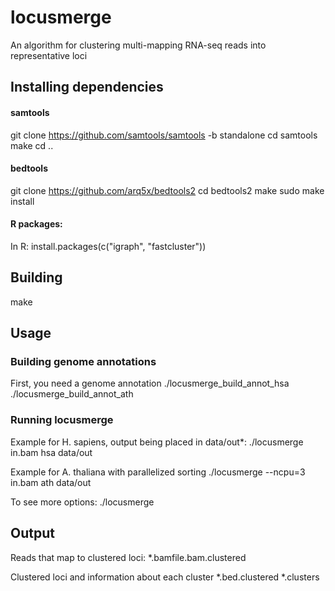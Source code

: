 locusmerge
==========

An algorithm for clustering multi-mapping RNA-seq reads into representative loci

## Installing dependencies
#### samtools
git clone https://github.com/samtools/samtools -b standalone
cd samtools
make
cd ..

#### bedtools
git clone https://github.com/arq5x/bedtools2
cd bedtools2
make 
sudo make install

#### R packages:
In R:
install.packages(c("igraph", "fastcluster"))


## Building

make

## Usage
### Building genome annotations
First, you need a genome annotation
./locusmerge_build_annot_hsa
./locusmerge_build_annot_ath

### Running locusmerge
Example for H. sapiens, output being placed in data/out*:
./locusmerge in.bam hsa data/out

Example for A. thaliana with parallelized sorting
./locusmerge --ncpu=3 in.bam ath data/out

To see more options:
./locusmerge

## Output

Reads that map to clustered loci:
*.bamfile.bam.clustered

Clustered loci and information about each cluster
*.bed.clustered
*.clusters


